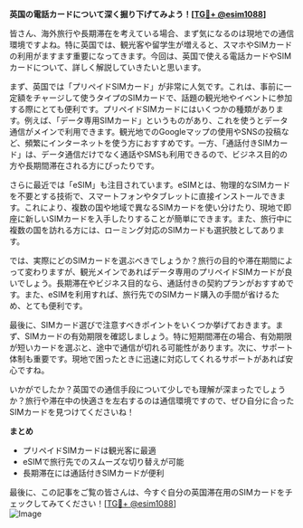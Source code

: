 **英国の電話カードについて深く掘り下げてみよう！[[TG💪+ @esim1088](https://t.me/s/esim1088)]**

皆さん、海外旅行や長期滞在を考えている場合、まず気になるのは現地での通信環境ですよね。特に英国では、観光客や留学生が増えると、スマホやSIMカードの利用がますます重要になってきます。今回は、英国で使える電話カードやSIMカードについて、詳しく解説していきたいと思います。

まず、英国では「プリペイドSIMカード」が非常に人気です。これは、事前に一定額をチャージして使うタイプのSIMカードで、話題の観光地やイベントに参加する際にとても便利です。プリペイドSIMカードにはいくつかの種類があります。例えば、「データ専用SIMカード」というものがあり、これを使うとデータ通信がメインで利用できます。観光地でのGoogleマップの使用やSNSの投稿など、頻繁にインターネットを使う方におすすめです。一方、「通話付きSIMカード」は、データ通信だけでなく通話やSMSも利用できるので、ビジネス目的の方や長期間滞在される方にぴったりです。

さらに最近では「eSIM」も注目されています。eSIMとは、物理的なSIMカードを不要とする技術で、スマートフォンやタブレットに直接インストールできます。これにより、複数の国や地域で異なるSIMカードを使い分けたり、現地で即座に新しいSIMカードを入手したりすることが簡単にできます。また、旅行中に複数の国を訪れる方には、ローミング対応のSIMカードも選択肢としてあります。

では、実際にどのSIMカードを選ぶべきでしょうか？旅行の目的や滞在期間によって変わりますが、観光メインであればデータ専用のプリペイドSIMカードが良いでしょう。長期滞在やビジネス目的なら、通話付きの契約プランがおすすめです。また、eSIMを利用すれば、旅行先でのSIMカード購入の手間が省けるため、とても便利です。

最後に、SIMカード選びで注意すべきポイントをいくつか挙げておきます。まず、SIMカードの有効期限を確認しましょう。特に短期間滞在の場合、有効期限が短いカードを選ぶと、途中で通信が切れる可能性があります。次に、サポート体制も重要です。現地で困ったときに迅速に対応してくれるサポートがあれば安心ですね。

いかがでしたか？英国での通信手段について少しでも理解が深まったでしょうか？旅行や滞在中の快適さを左右するのは通信環境ですので、ぜひ自分に合ったSIMカードを見つけてくださいね！

**まとめ**
- プリペイドSIMカードは観光客に最適
- eSIMで旅行先でのスムーズな切り替えが可能
- 長期滞在には通話付きSIMカードが便利

最後に、この記事をご覧の皆さんは、今すぐ自分の英国滞在用のSIMカードをチェックしてみてください！[[TG💪+ @esim1088](https://t.me/s/esim1088)]  
![Image](https://i.postimg.cc/Y0z9fWf4/image.png)